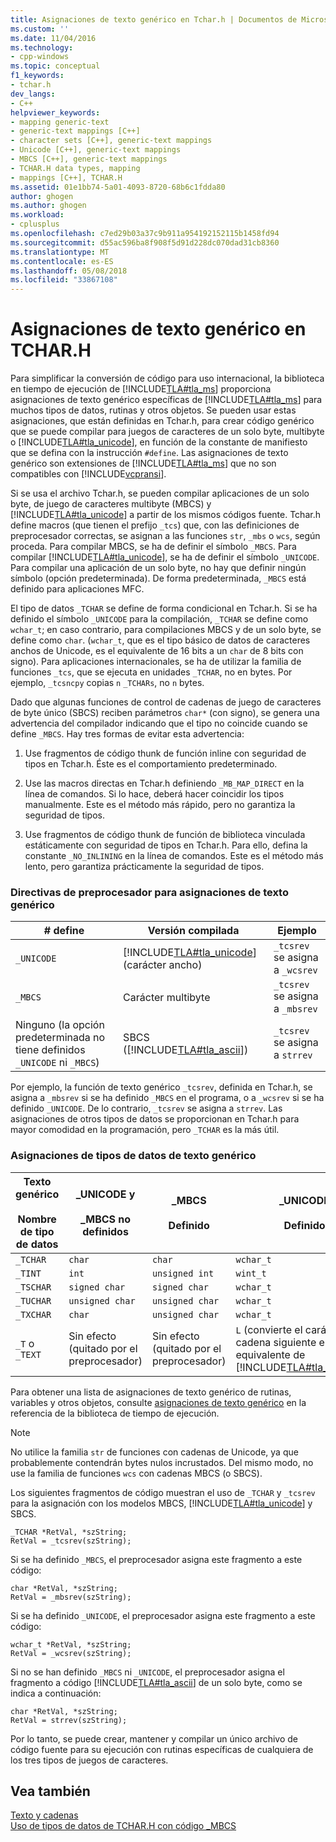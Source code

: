```yaml
---
title: Asignaciones de texto genérico en Tchar.h | Documentos de Microsoft
ms.custom: ''
ms.date: 11/04/2016
ms.technology:
- cpp-windows
ms.topic: conceptual
f1_keywords:
- tchar.h
dev_langs:
- C++
helpviewer_keywords:
- mapping generic-text
- generic-text mappings [C++]
- character sets [C++], generic-text mappings
- Unicode [C++], generic-text mappings
- MBCS [C++], generic-text mappings
- TCHAR.H data types, mapping
- mappings [C++], TCHAR.H
ms.assetid: 01e1bb74-5a01-4093-8720-68b6c1fdda80
author: ghogen
ms.author: ghogen
ms.workload:
- cplusplus
ms.openlocfilehash: c7ed29b03a37c9b911a954192152115b1458fd94
ms.sourcegitcommit: d55ac596ba8f908f5d91d228dc070dad31cb8360
ms.translationtype: MT
ms.contentlocale: es-ES
ms.lasthandoff: 05/08/2018
ms.locfileid: "33867108"
---
```

# <a name="generic-text-mappings-in-tcharh"></a>Asignaciones de texto genérico en TCHAR.H
Para simplificar la conversión de código para uso internacional, la biblioteca en tiempo de ejecución de [!INCLUDE[TLA#tla_ms](../text/includes/tlasharptla_ms_md.md)] proporciona asignaciones de texto genérico específicas de [!INCLUDE[TLA#tla_ms](../text/includes/tlasharptla_ms_md.md)] para muchos tipos de datos, rutinas y otros objetos. Se pueden usar estas asignaciones, que están definidas en Tchar.h, para crear código genérico que se puede compilar para juegos de caracteres de un solo byte, multibyte o [!INCLUDE[TLA#tla_unicode](../atl-mfc-shared/reference/includes/tlasharptla_unicode_md.md)], en función de la constante de manifiesto que se defina con la instrucción `#define`. Las asignaciones de texto genérico son extensiones de [!INCLUDE[TLA#tla_ms](../text/includes/tlasharptla_ms_md.md)] que no son compatibles con [!INCLUDE[vcpransi](../atl-mfc-shared/reference/includes/vcpransi_md.md)].  
  
 Si se usa el archivo Tchar.h, se pueden compilar aplicaciones de un solo byte, de juego de caracteres multibyte (MBCS) y [!INCLUDE[TLA#tla_unicode](../atl-mfc-shared/reference/includes/tlasharptla_unicode_md.md)] a partir de los mismos códigos fuente. Tchar.h define macros (que tienen el prefijo `_tcs`) que, con las definiciones de preprocesador correctas, se asignan a las funciones `str`, `_mbs` o `wcs`, según proceda. Para compilar MBCS, se ha de definir el símbolo `_MBCS`. Para compilar [!INCLUDE[TLA#tla_unicode](../atl-mfc-shared/reference/includes/tlasharptla_unicode_md.md)], se ha de definir el símbolo `_UNICODE`. Para compilar una aplicación de un solo byte, no hay que definir ningún símbolo (opción predeterminada). De forma predeterminada, `_MBCS` está definido para aplicaciones MFC.  
  
 El tipo de datos `_TCHAR` se define de forma condicional en Tchar.h. Si se ha definido el símbolo `_UNICODE` para la compilación, `_TCHAR` se define como `wchar_t`; en caso contrario, para compilaciones MBCS y de un solo byte, se define como `char`. (`wchar_t`, que es el tipo básico de datos de caracteres anchos de Unicode, es el equivalente de 16 bits a un `char` de 8 bits con signo). Para aplicaciones internacionales, se ha de utilizar la familia de funciones `_tcs`, que se ejecuta en unidades `_TCHAR`, no en bytes. Por ejemplo, `_tcsncpy` copias `n` `_TCHARs`, no `n` bytes.  
  
 Dado que algunas funciones de control de cadenas de juego de caracteres de byte único (SBCS) reciben parámetros `char*` (con signo), se genera una advertencia del compilador indicando que el tipo no coincide cuando se define `_MBCS`. Hay tres formas de evitar esta advertencia:  
  
1.  Use fragmentos de código thunk de función inline con seguridad de tipos en Tchar.h. Éste es el comportamiento predeterminado.  
  
2.  Use las macros directas en Tchar.h definiendo `_MB_MAP_DIRECT` en la línea de comandos. Si lo hace, deberá hacer coincidir los tipos manualmente. Este es el método más rápido, pero no garantiza la seguridad de tipos.  
  
3.  Use fragmentos de código thunk de función de biblioteca vinculada estáticamente con seguridad de tipos en Tchar.h. Para ello, defina la constante `_NO_INLINING` en la línea de comandos. Este es el método más lento, pero garantiza prácticamente la seguridad de tipos.  
  
### <a name="preprocessor-directives-for-generic-text-mappings"></a>Directivas de preprocesador para asignaciones de texto genérico  
  
|# define|Versión compilada|Ejemplo|  
|---------------|----------------------|-------------|  
|`_UNICODE`|[!INCLUDE[TLA#tla_unicode](../atl-mfc-shared/reference/includes/tlasharptla_unicode_md.md)] (carácter ancho)|`_tcsrev` se asigna a `_wcsrev`|  
|`_MBCS`|Carácter multibyte|`_tcsrev` se asigna a `_mbsrev`|  
|Ninguno (la opción predeterminada no tiene definidos `_UNICODE` ni `_MBCS`)|SBCS ([!INCLUDE[TLA#tla_ascii](../text/includes/tlasharptla_ascii_md.md)])|`_tcsrev` se asigna a `strrev`|  
  
 Por ejemplo, la función de texto genérico `_tcsrev`, definida en Tchar.h, se asigna a `_mbsrev` si se ha definido `_MBCS` en el programa, o a `_wcsrev` si se ha definido `_UNICODE`. De lo contrario, `_tcsrev` se asigna a `strrev`. Las asignaciones de otros tipos de datos se proporcionan en Tchar.h para mayor comodidad en la programación, pero `_TCHAR` es la más útil.  
  
### <a name="generic-text-data-type-mappings"></a>Asignaciones de tipos de datos de texto genérico  
  
|Texto genérico <br /><br /> Nombre de tipo de datos|_UNICODE y<br /><br /> _MBCS no definidos|_MBCS<br /><br /> Definido|_UNICODE<br /><br /> Definido|  
|--------------------------------------|----------------------------------------|------------------------|---------------------------|  
|`_TCHAR`|`char`|`char`|`wchar_t`|  
|`_TINT`|`int`|`unsigned int`|`wint_t`|  
|`_TSCHAR`|`signed char`|`signed char`|`wchar_t`|  
|`_TUCHAR`|`unsigned char`|`unsigned char`|`wchar_t`|  
|`_TXCHAR`|`char`|`unsigned char`|`wchar_t`|  
|`_T` o `_TEXT`|Sin efecto (quitado por el preprocesador)|Sin efecto (quitado por el preprocesador)|`L` (convierte el carácter o la cadena siguiente en su equivalente de [!INCLUDE[TLA#tla_unicode](../atl-mfc-shared/reference/includes/tlasharptla_unicode_md.md)])|  
  
 Para obtener una lista de asignaciones de texto genérico de rutinas, variables y otros objetos, consulte [asignaciones de texto genérico](../c-runtime-library/generic-text-mappings.md) en la referencia de la biblioteca de tiempo de ejecución.  
  
> [!NOTE]
>  No utilice la familia `str` de funciones con cadenas de Unicode, ya que probablemente contendrán bytes nulos incrustados. Del mismo modo, no use la familia de funciones `wcs` con cadenas MBCS (o SBCS).  
  
 Los siguientes fragmentos de código muestran el uso de `_TCHAR` y `_tcsrev` para la asignación con los modelos MBCS, [!INCLUDE[TLA#tla_unicode](../atl-mfc-shared/reference/includes/tlasharptla_unicode_md.md)] y SBCS.  
  
```  
_TCHAR *RetVal, *szString;  
RetVal = _tcsrev(szString);  
```  
  
 Si se ha definido `_MBCS`, el preprocesador asigna este fragmento a este código:  
  
```  
char *RetVal, *szString;  
RetVal = _mbsrev(szString);  
```  
  
 Si se ha definido `_UNICODE`, el preprocesador asigna este fragmento a este código:  
  
```  
wchar_t *RetVal, *szString;  
RetVal = _wcsrev(szString);  
```  
  
 Si no se han definido `_MBCS` ni `_UNICODE`, el preprocesador asigna el fragmento a código [!INCLUDE[TLA#tla_ascii](../text/includes/tlasharptla_ascii_md.md)] de un solo byte, como se indica a continuación:  
  
```  
char *RetVal, *szString;  
RetVal = strrev(szString);  
```  
  
 Por lo tanto, se puede crear, mantener y compilar un único archivo de código fuente para su ejecución con rutinas específicas de cualquiera de los tres tipos de juegos de caracteres.  
  
## <a name="see-also"></a>Vea también  
 [Texto y cadenas](../text/text-and-strings-in-visual-cpp.md)   
 [Uso de tipos de datos de TCHAR.H con código _MBCS](../text/using-tchar-h-data-types-with-mbcs-code.md)